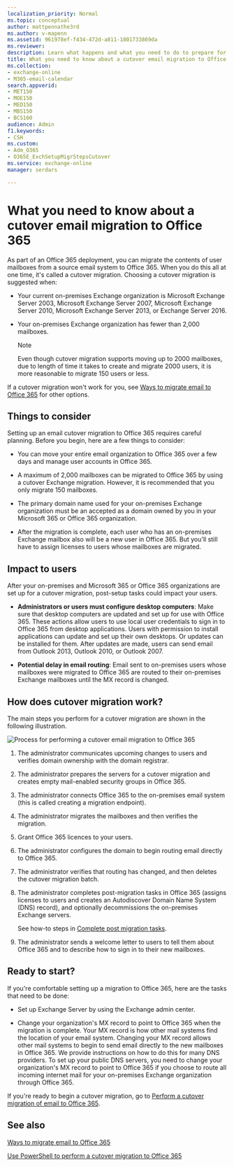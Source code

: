```yaml
---
localization_priority: Normal
ms.topic: conceptual
author: mattpennathe3rd
ms.author: v-mapenn
ms.assetid: 961978ef-f434-472d-a811-1801733869da
ms.reviewer: 
description: Learn what happens and what you need to do to prepare for a cutover migration to Office 365.
title: What you need to know about a cutover email migration to Office 365
ms.collection: 
- exchange-online
- M365-email-calendar
search.appverid:
- MET150
- MOE150
- MED150
- MBS150
- BCS160
audience: Admin
f1.keywords:
- CSH
ms.custom: 
- Adm_O365
- O365E_ExchSetupMigrStepsCutover
ms.service: exchange-online
manager: serdars

---
```


# What you need to know about a cutover email migration to Office 365

As part of an Office 365 deployment, you can migrate the contents of user mailboxes from a source email system to Office 365. When you do this all at one time, it's called a cutover migration. Choosing a cutover migration is suggested when:

- Your current on-premises Exchange organization is Microsoft Exchange Server 2003, Microsoft Exchange Server 2007, Microsoft Exchange Server 2010, Microsoft Exchange Server 2013, or Exchange Server 2016.

- Your on-premises Exchange organization has fewer than 2,000 mailboxes.

    > [!NOTE]
    > Even though cutover migration supports moving up to 2000 mailboxes, due to length of time it takes to create and migrate 2000 users, it is more reasonable to migrate 150 users or less.

If a cutover migration won't work for you, see [Ways to migrate email to Office 365](mailbox-migration.md) for other options.

## Things to consider
<a name="THingstoconsider"> </a>

Setting up an email cutover migration to Office 365 requires careful planning. Before you begin, here are a few things to consider:

- You can move your entire email organization to Office 365 over a few days and manage user accounts in Office 365.

- A maximum of 2,000 mailboxes can be migrated to Office 365 by using a cutover Exchange migration. However, it is recommended that you only migrate 150 mailboxes.

- The primary domain name used for your on-premises Exchange organization must be an accepted as a domain owned by you in your Microsoft 365 or Office 365 organization.

- After the migration is complete, each user who has an on-premises Exchange mailbox also will be a new user in Office 365. But you'll still have to assign licenses to users whose mailboxes are migrated.

## Impact to users
<a name="Impacttousers"> </a>

After your on-premises and Microsoft 365 or Office 365 organizations are set up for a cutover migration, post-setup tasks could impact your users.

- **Administrators or users must configure desktop computers**: Make sure that desktop computers are updated and set up for use with Office 365. These actions allow users to use local user credentials to sign in to Office 365 from desktop applications. Users with permission to install applications can update and set up their own desktops. Or updates can be installed for them. After updates are made, users can send email from Outlook 2013, Outlook 2010, or Outlook 2007.

- **Potential delay in email routing**: Email sent to on-premises users whose mailboxes were migrated to Office 365 are routed to their on-premises Exchange mailboxes until the MX record is changed.

## How does cutover migration work?
<a name="howdoesitwork"> </a>

The main steps you perform for a cutover migration are shown in the following illustration.

![Process for performing a cutover email migration to Office 365](media/a607954b-1ab6-40e6-becc-d61ad5a35d69.png)

1. The administrator communicates upcoming changes to users and verifies domain ownership with the domain registrar.

2. The administrator prepares the servers for a cutover migration and creates empty mail-enabled security groups in Office 365.

3. The administrator connects Office 365 to the on-premises email system (this is called creating a migration endpoint).

4. The administrator migrates the mailboxes and then verifies the migration.

5. Grant Office 365 licences to your users.

6. The administrator configures the domain to begin routing email directly to Office 365.

7. The administrator verifies that routing has changed, and then deletes the cutover migration batch.

8. The administrator completes post-migration tasks in Office 365 (assigns licenses to users and creates an Autodiscover Domain Name System (DNS) record), and optionally decommissions the on-premises Exchange servers.

    See how-to steps in [Complete post migration tasks](cutover-migration-to-office-365.md#complete-post-migration-tasks).

9. The administrator sends a welcome letter to users to tell them about Office 365 and to describe how to sign in to their new mailboxes.

## Ready to start?
<a name="ReadyTOStart"> </a>

If you're comfortable setting up a migration to Office 365, here are the tasks that need to be done:

- Set up Exchange Server by using the Exchange admin center.

- Change your organization's MX record to point to Office 365 when the migration is complete. Your MX record is how other mail systems find the location of your email system. Changing your MX record allows other mail systems to begin to send email directly to the new mailboxes in Office 365. We provide instructions on how to do this for many DNS providers. To set up your public DNS servers, you need to change your organization's MX record to point to Office 365 if you choose to route all incoming internet mail for your on-premises Exchange organization through Office 365.

If you're ready to begin a cutover migration, go to [Perform a cutover migration of email to Office 365](cutover-migration-to-office-365.md).

## See also
<a name="ReadyTOStart"> </a>

[Ways to migrate email to Office 365](mailbox-migration.md)

[Use PowerShell to perform a cutover migration to Office 365](https://docs.microsoft.com/office365/enterprise/powershell/use-powershell-to-perform-a-cutover-migration-to-office-365)
